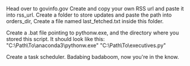 Head over to govinfo.gov 
Create and copy your own RSS url and paste it into rss_url.
Create a folder to store updates and paste the path into orders_dir,
Create a file named last_fetched.txt inside this folder. 

Create a .bat file pointing to pythonw.exe, and the directory where you stored
this script. 
It should look like this: 
"C:\Path\To\anaconda3\pythonw.exe" "C:\Path\To\executives.py"

Create a task scheduler.
Badabing badaboom, now you're in the know.
